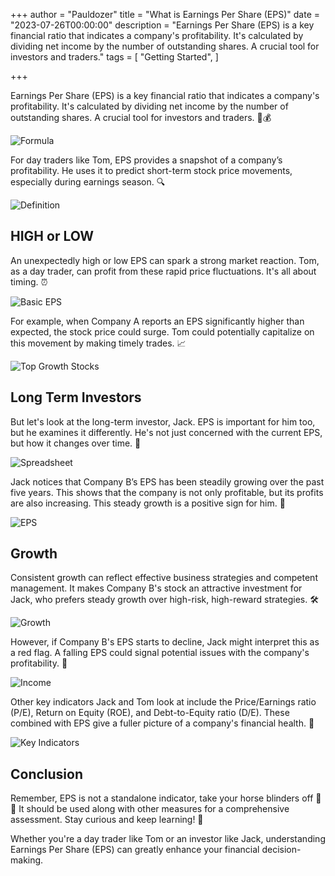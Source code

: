 +++
author = "Pauldozer"
title = "What is Earnings Per Share (EPS)"
date = "2023-07-26T00:00:00"
description = "Earnings Per Share (EPS) is a key financial ratio that indicates a company's profitability. It's calculated by dividing net income by the number of outstanding shares. A crucial tool for investors and traders."
tags = [
    "Getting Started",
]

+++

Earnings Per Share (EPS) is a key financial ratio that indicates a company's profitability. It's calculated by dividing net income by the number of outstanding shares. A crucial tool for investors and traders. 🤌💰

![Formula](images/Formula.png)

For day traders like Tom, EPS provides a snapshot of a company’s profitability. He uses it to predict short-term stock price movements, especially during earnings season. 🔍

![Definition](images/Definition.png)


## HIGH or LOW
An unexpectedly high or low EPS can spark a strong market reaction. Tom, as a day trader, can profit from these rapid price fluctuations. It's all about timing. ⏰

![Basic EPS](images/BasicEPS.jpeg)

For example, when Company A reports an EPS significantly higher than expected, the stock price could surge. Tom could potentially capitalize on this movement by making timely trades. 📈

![Top Growth Stocks](images/GrowthStocks.jpeg)

## Long Term Investors
But let's look at the long-term investor, Jack. EPS is important for him too, but he examines it differently. He's not just concerned with the current EPS, but how it changes over time. 📅

![Spreadsheet](images/Spreadsheet.jpeg)

Jack notices that Company B’s EPS has been steadily growing over the past five years. This shows that the company is not only profitable, but its profits are also increasing. This steady growth is a positive sign for him. 🚀

![EPS](images/EPS.png)


## Growth

Consistent growth can reflect effective business strategies and competent management. It makes Company B's stock an attractive investment for Jack, who prefers steady growth over high-risk, high-reward strategies. 🛠️

![Growth](images/Growth.jpeg)


However, if Company B's EPS starts to decline, Jack might interpret this as a red flag. A falling EPS could signal potential issues with the company's profitability. 🚧

![Income](images/Income.jpeg)


Other key indicators Jack and Tom look at include the Price/Earnings ratio (P/E), Return on Equity (ROE), and Debt-to-Equity ratio (D/E). These combined with EPS give a fuller picture of a company's financial health. 📌

![Key Indicators](images/GOOG.jpeg)


## Conclusion

Remember, EPS is not a standalone indicator, take your horse blinders off 🐴 🦯 It should be used along with other measures for a comprehensive assessment. Stay curious and keep learning! 🔬


Whether you're a day trader like Tom or an investor like Jack, understanding Earnings Per Share (EPS) can greatly enhance your financial decision-making. 